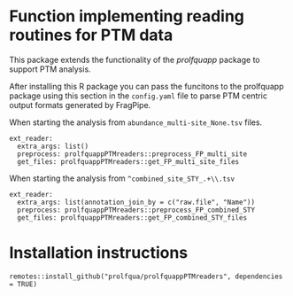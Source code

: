 # Function implementing reading routines for PTM data

This package extends the functionality of the $prolfquapp$ package to support PTM analysis.


After installing this R package you can pass the funcitons to the prolfquapp package using this section in the `config.yaml` file to parse PTM centric output formats generated by FragPipe.

When starting the analysis from `abundance_multi-site_None.tsv` files.

```
ext_reader:
  extra_args: list()
  preprocess: prolfquappPTMreaders::preprocess_FP_multi_site
  get_files: prolfquappPTMreaders::get_FP_multi_site_files
```

When starting the analysis from `^combined_site_STY_.+\\.tsv`

```
ext_reader:
  extra_args: list(annotation_join_by = c("raw.file", "Name"))
  preprocess: prolfquappPTMreaders::preprocess_FP_combined_STY
  get_files: prolfquappPTMreaders::get_FP_combined_STY_files
```


# Installation instructions

```
remotes::install_github("prolfqua/prolfquappPTMreaders", dependencies = TRUE)
```
